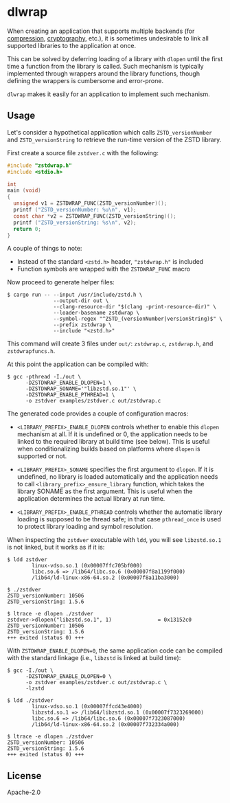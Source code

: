 # dlwrap

When creating an application that supports multiple backends (for
[compression][use-case-compression],
[cryptography][use-case-cryptography], etc.), it is sometimes
undesirable to link all supported libraries to the application at
once.

This can be solved by deferring loading of a library with `dlopen`
until the first time a function from the library is called. Such
mechanism is typically implemented through wrappers around the library
functions, though defining the wrappers is cumbersome and error-prone.

`dlwrap` makes it easily for an application to implement such
mechanism.

## Usage

Let's consider a hypothetical application which calls
`ZSTD_versionNumber` and `ZSTD_versionString` to retrieve the run-time
version of the ZSTD library.

First create a source file `zstdver.c` with the following:

```c
#include "zstdwrap.h"
#include <stdio.h>

int
main (void)
{
  unsigned v1 = ZSTDWRAP_FUNC(ZSTD_versionNumber)();
  printf ("ZSTD_versionNumber: %u\n", v1);
  const char *v2 = ZSTDWRAP_FUNC(ZSTD_versionString)();
  printf ("ZSTD_versionString: %s\n", v2);
  return 0;
}
```

A couple of things to note:

- Instead of the standard `<zstd.h>` header, `"zstdwrap.h"` is included
- Function symbols are wrapped with the `ZSTDWRAP_FUNC` macro

Now proceed to generate helper files:

```console
$ cargo run -- --input /usr/include/zstd.h \
               --output-dir out \
               --clang-resource-dir "$(clang -print-resource-dir)" \
               --loader-basename zstdwrap \
               --symbol-regex "^ZSTD_(versionNumber|versionString)$" \
               --prefix zstdwrap \
               --include "<zstd.h>"
```

This command will create 3 files under `out/`: `zstdwrap.c`,
`zstdwrap.h`, and `zstdwrapfuncs.h`.

At this point the application can be compiled with:

```console
$ gcc -pthread -I./out \
      -DZSTDWRAP_ENABLE_DLOPEN=1 \
      -DZSTDWRAP_SONAME='"libzstd.so.1"' \
      -DZSTDWRAP_ENABLE_PTHREAD=1 \
      -o zstdver examples/zstdver.c out/zstdwrap.c
```

The generated code provides a couple of configuration macros:

- `<LIBRARY_PREFIX>_ENABLE_DLOPEN` controls whether to enable this
  `dlopen` mechanism at all. If it is undefined or 0, the application
  needs to be linked to the required library at build time (see
  below). This is useful when conditionalizing builds based on
  platforms where `dlopen` is supported or not.

- `<LIBRARY_PREFIX>_SONAME` specifies the first argument to
  `dlopen`. If it is undefined, no library is loaded automatically and
  the application needs to call `<library_prefix>_ensure_library`
  function, which takes the library SONAME as the first argument. This
  is useful when the application determines the actual library at run
  time.

- `<LIBRARY_PREFIX>_ENABLE_PTHREAD` controls whether the automatic
  library loading is supposed to be thread safe; in that case
  `pthread_once` is used to protect library loading and symbol
  resolution.

When inspecting the `zstdver` executable with `ldd`, you will see
`libzstd.so.1` is not linked, but it works as if it is:

```console
$ ldd zstdver
        linux-vdso.so.1 (0x00007ffc705bf000)
        libc.so.6 => /lib64/libc.so.6 (0x00007f8a1199f000)
        /lib64/ld-linux-x86-64.so.2 (0x00007f8a11ba3000)

$ ./zstdver
ZSTD_versionNumber: 10506
ZSTD_versionString: 1.5.6

$ ltrace -e dlopen ./zstdver
zstdver->dlopen("libzstd.so.1", 1)               = 0x13152c0
ZSTD_versionNumber: 10506
ZSTD_versionString: 1.5.6
+++ exited (status 0) +++
```

With `ZSTDWRAP_ENABLE_DLOPEN=0`, the same application code can be
compiled with the standard linkage (i.e., `libzstd` is linked at build
time):

```console
$ gcc -I./out \
      -DZSTDWRAP_ENABLE_DLOPEN=0 \
      -o zstdver examples/zstdver.c out/zstdwrap.c \
      -lzstd

$ ldd ./zstdver
        linux-vdso.so.1 (0x00007ffcd43e4000)
        libzstd.so.1 => /lib64/libzstd.so.1 (0x00007f7323269000)
        libc.so.6 => /lib64/libc.so.6 (0x00007f7323087000)
        /lib64/ld-linux-x86-64.so.2 (0x00007f732334a000)

$ ltrace -e dlopen ./zstdver
ZSTD_versionNumber: 10506
ZSTD_versionString: 1.5.6
+++ exited (status 0) +++
```

## License

Apache-2.0

[use-case-compression]: https://gitlab.com/gnutls/gnutls/-/issues/1424
[use-case-cryptography]: https://github.com/open-quantum-safe/liboqs/pull/1603
